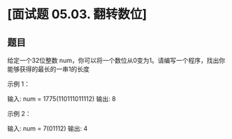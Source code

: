 # [面试题 05.03. 翻转数位]

## 题目
给定一个32位整数 num，你可以将一个数位从0变为1。请编写一个程序，找出你能够获得的最长的一串1的长度

示例 1：

输入: num = 1775(110111011112)
输出: 8

示例 2：

输入: num = 7(01112)
输出: 4